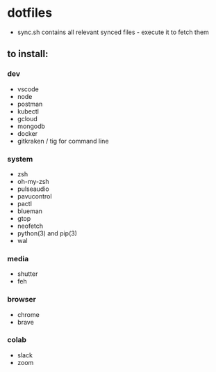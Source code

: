 # dotfiles

* sync.sh contains all relevant synced files - execute it to fetch them

## to install:

### dev
* vscode
* node
* postman
* kubectl
* gcloud
* mongodb
* docker
* gitkraken / tig for command line

### system
* zsh
* oh-my-zsh
* pulseaudio
* pavucontrol
* pactl
* blueman
* gtop
* neofetch
* python(3) and pip(3)
* wal

### media
* shutter
* feh

### browser
* chrome
* brave

### colab
* slack
* zoom

